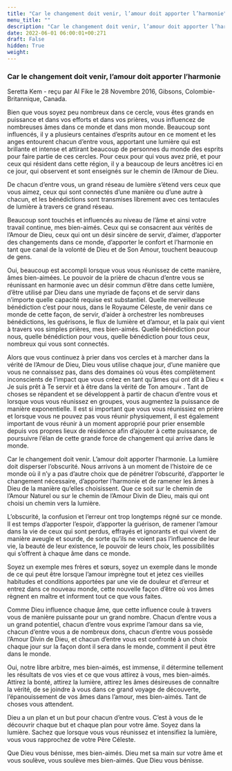 ```yaml
---
title: "Car le changement doit venir, l’amour doit apporter l’harmonie"
menu_title: ""
description: "Car le changement doit venir, l’amour doit apporter l’harmonie"
date: 2022-06-01 06:00:01+00:271
draft: False
hidden: True
weight:
---
```

### Car le changement doit venir, l’amour doit apporter l’harmonie

Seretta Kem - reçu par Al Fike le 28 Novembre 2016, Gibsons, Colombie-Britannique, Canada.

Bien que vous soyez peu nombreux dans ce cercle, vous êtes grands en puissance et dans vos efforts et dans vos prières, vous influencez de nombreuses âmes dans ce monde et dans mon monde. Beaucoup sont influencés, il y a plusieurs centaines d’esprits autour en ce moment et les anges entourent chacun d’entre vous, apportant une lumière qui est brillante et intense et attirant beaucoup de personnes du monde des esprits pour faire partie de ces cercles. Pour ceux pour qui vous avez prié, et pour ceux qui résident dans cette région, il y a beaucoup de leurs ancêtres ici en ce jour, qui observent et sont enseignés sur le chemin de l’Amour de Dieu.

De chacun d’entre vous, un grand réseau de lumière s’étend vers ceux que vous aimez, ceux qui sont connectés d’une manière ou d’une autre à chacun, et les bénédictions sont transmises librement avec ces tentacules de lumière à travers ce grand réseau.

Beaucoup sont touchés et influencés au niveau de l’âme et ainsi votre travail continue, mes bien-aimés. Ceux qui se consacrent aux vérités de l’Amour de Dieu, ceux qui ont un désir sincère de servir, d’aimer, d’apporter des changements dans ce monde, d’apporter le confort et l’harmonie en tant que canal de la volonté de Dieu et de Son Amour, touchent beaucoup de gens.

Oui, beaucoup est accompli lorsque vous vous réunissez de cette manière, âmes bien-aimées. Le pouvoir de la prière de chacun d’entre vous se réunissant en harmonie avec un désir commun d’être dans cette lumière, d’être utilisé par Dieu dans une myriade de façons et de servir dans n’importe quelle capacité requise est substantiel. Quelle merveilleuse bénédiction c’est pour nous, dans le Royaume Céleste, de venir dans ce monde de cette façon, de servir, d’aider à orchestrer les nombreuses bénédictions, les guérisons, le flux de lumière et d’amour, et la paix qui vient à travers vos simples prières, mes bien-aimés. Quelle bénédiction pour nous, quelle bénédiction pour vous, quelle bénédiction pour tous ceux, nombreux qui vous sont connectés.

Alors que vous continuez à prier dans vos cercles et à marcher dans la vérité de l’Amour de Dieu, Dieu vous utilise chaque jour, d’une manière que vous ne connaissez pas, dans des domaines où vous êtes complètement inconscients de l’impact que vous créez en tant qu’âmes qui ont dit à Dieu « Je suis prêt à Te servir et à être dans la vérité de Ton amour« . Tant de choses se répandent et se développent à partir de chacun d’entre vous et lorsque vous vous réunissez en groupes, vous augmentez la puissance de manière exponentielle. Il est si important que vous vous réunissiez en prière et lorsque vous ne pouvez pas vous réunir physiquement, il est également important de vous réunir à un moment approprié pour prier ensemble depuis vos propres lieux de résidence afin d’ajouter à cette puissance, de poursuivre l’élan de cette grande force de changement qui arrive dans le monde.

Car le changement doit venir. L’amour doit apporter l’harmonie. La lumière doit disperser l’obscurité. Nous arrivons à un moment de l’histoire de ce monde où il n’y a pas d’autre choix que de pénétrer l’obscurité, d’apporter le changement nécessaire, d’apporter l’harmonie et de ramener les âmes à Dieu de la manière qu’elles choisissent. Que ce soit sur le chemin de l’Amour Naturel ou sur le chemin de l’Amour Divin de Dieu, mais qui ont choisi un chemin vers la lumière.

L’obscurité, la confusion et l’erreur ont trop longtemps régné sur ce monde. Il est temps d’apporter l’espoir, d’apporter la guérison, de ramener l’amour dans la vie de ceux qui sont perdus, effrayés et ignorants et qui vivent de manière aveugle et sourde, de sorte qu’ils ne voient pas l’influence de leur vie, la beauté de leur existence, le pouvoir de leurs choix, les possibilités qui s’offrent à chaque âme dans ce monde.

Soyez un exemple mes frères et sœurs, soyez un exemple dans le monde de ce qui peut être lorsque l’amour imprègne tout et jetez ces vieilles habitudes et conditions apportées par une vie de douleur et d’erreur et entrez dans ce nouveau monde, cette nouvelle façon d’être où vos âmes règnent en maître et informent tout ce que vous faites.

Comme Dieu influence chaque âme, que cette influence coule à travers vous de manière puissante pour un grand nombre. Chacun d’entre vous a un grand potentiel, chacun d’entre vous exprime l’amour dans sa vie, chacun d’entre vous a de nombreux dons, chacun d’entre vous possède l’Amour Divin de Dieu, et chacun d’entre vous est confronté à un choix chaque jour sur la façon dont il sera dans le monde, comment il peut être dans le monde.

Oui, notre libre arbitre, mes bien-aimés, est immense, il détermine tellement les résultats de vos vies et ce que vous attirez à vous, mes bien-aimés. Attirez la bonté, attirez la lumière, attirez les âmes désireuses de connaître la vérité, de se joindre à vous dans ce grand voyage de découverte, l’épanouissement de vos âmes dans l’amour, mes bien-aimés. Tant de choses vous attendent.

Dieu a un plan et un but pour chacun d’entre vous. C’est à vous de le découvrir chaque but et chaque plan pour votre âme. Soyez dans la lumière. Sachez que lorsque vous vous réunissez et intensifiez la lumière, vous vous rapprochez de votre Père Céleste.

Que Dieu vous bénisse, mes bien-aimés. Dieu met sa main sur votre âme et vous soulève, vous soulève mes bien-aimés. Que Dieu vous bénisse.
